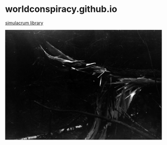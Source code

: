 # worldconspiracy.github.io
<span style="color:red">[simulacrum library](https://www.flickr.com/photos/just_every_look/)</span>

![simulacrum](IMG_20170718_0010.jpg)
